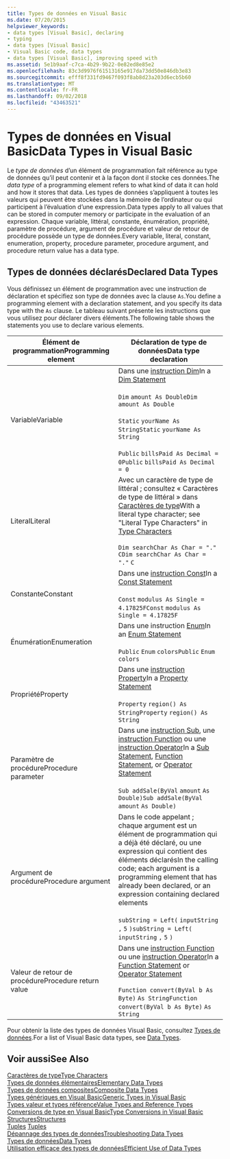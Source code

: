 ```yaml
---
title: Types de données en Visual Basic
ms.date: 07/20/2015
helpviewer_keywords:
- data types [Visual Basic], declaring
- typing
- data types [Visual Basic]
- Visual Basic code, data types
- data types [Visual Basic], improving speed with
ms.assetid: 5e1b9aaf-c7ca-4b29-9b22-0e82ed8e85e2
ms.openlocfilehash: 83c3d9976f61513165e917da73dd50e846db3e83
ms.sourcegitcommit: efff8f331fd9467f093f8ab8d23a203d6ecb5b60
ms.translationtype: MT
ms.contentlocale: fr-FR
ms.lasthandoff: 09/02/2018
ms.locfileid: "43463521"
---
```

# <a name="data-types-in-visual-basic"></a><span data-ttu-id="e8cad-102">Types de données en Visual Basic</span><span class="sxs-lookup"><span data-stu-id="e8cad-102">Data Types in Visual Basic</span></span>
<span data-ttu-id="e8cad-103">Le *type de données* d’un élément de programmation fait référence au type de données qu’il peut contenir et à la façon dont il stocke ces données.</span><span class="sxs-lookup"><span data-stu-id="e8cad-103">The *data type* of a programming element refers to what kind of data it can hold and how it stores that data.</span></span> <span data-ttu-id="e8cad-104">Les types de données s’appliquent à toutes les valeurs qui peuvent être stockées dans la mémoire de l’ordinateur ou qui participent à l’évaluation d’une expression.</span><span class="sxs-lookup"><span data-stu-id="e8cad-104">Data types apply to all values that can be stored in computer memory or participate in the evaluation of an expression.</span></span> <span data-ttu-id="e8cad-105">Chaque variable, littéral, constante, énumération, propriété, paramètre de procédure, argument de procédure et valeur de retour de procédure possède un type de données.</span><span class="sxs-lookup"><span data-stu-id="e8cad-105">Every variable, literal, constant, enumeration, property, procedure parameter, procedure argument, and procedure return value has a data type.</span></span>  
  
## <a name="declared-data-types"></a><span data-ttu-id="e8cad-106">Types de données déclarés</span><span class="sxs-lookup"><span data-stu-id="e8cad-106">Declared Data Types</span></span>  
 <span data-ttu-id="e8cad-107">Vous définissez un élément de programmation avec une instruction de déclaration et spécifiez son type de données avec la clause `As`.</span><span class="sxs-lookup"><span data-stu-id="e8cad-107">You define a programming element with a declaration statement, and you specify its data type with the `As` clause.</span></span> <span data-ttu-id="e8cad-108">Le tableau suivant présente les instructions que vous utilisez pour déclarer divers éléments.</span><span class="sxs-lookup"><span data-stu-id="e8cad-108">The following table shows the statements you use to declare various elements.</span></span>  
  
|<span data-ttu-id="e8cad-109">Élément de programmation</span><span class="sxs-lookup"><span data-stu-id="e8cad-109">Programming element</span></span>|<span data-ttu-id="e8cad-110">Déclaration de type de données</span><span class="sxs-lookup"><span data-stu-id="e8cad-110">Data type declaration</span></span>|  
|-------------------------|---------------------------|  
|<span data-ttu-id="e8cad-111">Variable</span><span class="sxs-lookup"><span data-stu-id="e8cad-111">Variable</span></span>|<span data-ttu-id="e8cad-112">Dans une [instruction Dim](../../../../visual-basic/language-reference/statements/dim-statement.md)</span><span class="sxs-lookup"><span data-stu-id="e8cad-112">In a [Dim Statement](../../../../visual-basic/language-reference/statements/dim-statement.md)</span></span><br /><br /> <span data-ttu-id="e8cad-113">`Dim`   `amount As Double`</span><span class="sxs-lookup"><span data-stu-id="e8cad-113">`Dim`   `amount As Double`</span></span><br /><br /> <span data-ttu-id="e8cad-114">`Static`   `yourName As String`</span><span class="sxs-lookup"><span data-stu-id="e8cad-114">`Static`   `yourName As String`</span></span><br /><br /> <span data-ttu-id="e8cad-115">`Public`   `billsPaid As Decimal = 0`</span><span class="sxs-lookup"><span data-stu-id="e8cad-115">`Public`   `billsPaid As Decimal = 0`</span></span>|  
|<span data-ttu-id="e8cad-116">Literal</span><span class="sxs-lookup"><span data-stu-id="e8cad-116">Literal</span></span>|<span data-ttu-id="e8cad-117">Avec un caractère de type de littéral ; consultez « Caractères de type de littéral » dans [Caractères de type](../../../../visual-basic/programming-guide/language-features/data-types/type-characters.md)</span><span class="sxs-lookup"><span data-stu-id="e8cad-117">With a literal type character; see "Literal Type Characters" in [Type Characters](../../../../visual-basic/programming-guide/language-features/data-types/type-characters.md)</span></span><br /><br /> <span data-ttu-id="e8cad-118">`Dim searchChar As Char = "."`  `C`</span><span class="sxs-lookup"><span data-stu-id="e8cad-118">`Dim searchChar As Char = "."`  `C`</span></span>|  
|<span data-ttu-id="e8cad-119">Constante</span><span class="sxs-lookup"><span data-stu-id="e8cad-119">Constant</span></span>|<span data-ttu-id="e8cad-120">Dans une [instruction Const](../../../../visual-basic/language-reference/statements/const-statement.md)</span><span class="sxs-lookup"><span data-stu-id="e8cad-120">In a [Const Statement](../../../../visual-basic/language-reference/statements/const-statement.md)</span></span><br /><br /> <span data-ttu-id="e8cad-121">`Const`   `modulus As Single = 4.17825F`</span><span class="sxs-lookup"><span data-stu-id="e8cad-121">`Const`   `modulus As Single = 4.17825F`</span></span>|  
|<span data-ttu-id="e8cad-122">Énumération</span><span class="sxs-lookup"><span data-stu-id="e8cad-122">Enumeration</span></span>|<span data-ttu-id="e8cad-123">Dans une instruction [Enum](../../../../visual-basic/language-reference/statements/enum-statement.md)</span><span class="sxs-lookup"><span data-stu-id="e8cad-123">In an [Enum Statement](../../../../visual-basic/language-reference/statements/enum-statement.md)</span></span><br /><br /> <span data-ttu-id="e8cad-124">`Public`   `Enum`   `colors`</span><span class="sxs-lookup"><span data-stu-id="e8cad-124">`Public`   `Enum`   `colors`</span></span>|  
|<span data-ttu-id="e8cad-125">Propriété</span><span class="sxs-lookup"><span data-stu-id="e8cad-125">Property</span></span>|<span data-ttu-id="e8cad-126">Dans une [instruction Property](../../../../visual-basic/language-reference/statements/property-statement.md)</span><span class="sxs-lookup"><span data-stu-id="e8cad-126">In a [Property Statement](../../../../visual-basic/language-reference/statements/property-statement.md)</span></span><br /><br /> <span data-ttu-id="e8cad-127">`Property`   `region() As String`</span><span class="sxs-lookup"><span data-stu-id="e8cad-127">`Property`   `region() As String`</span></span>|  
|<span data-ttu-id="e8cad-128">Paramètre de procédure</span><span class="sxs-lookup"><span data-stu-id="e8cad-128">Procedure parameter</span></span>|<span data-ttu-id="e8cad-129">Dans une [instruction Sub](../../../../visual-basic/language-reference/statements/sub-statement.md), une [instruction Function](../../../../visual-basic/language-reference/statements/function-statement.md) ou une [instruction Operator](../../../../visual-basic/language-reference/statements/operator-statement.md)</span><span class="sxs-lookup"><span data-stu-id="e8cad-129">In a [Sub Statement](../../../../visual-basic/language-reference/statements/sub-statement.md), [Function Statement](../../../../visual-basic/language-reference/statements/function-statement.md), or [Operator Statement](../../../../visual-basic/language-reference/statements/operator-statement.md)</span></span><br /><br /> <span data-ttu-id="e8cad-130">`Sub addSale(ByVal`   `amount`   `As Double)`</span><span class="sxs-lookup"><span data-stu-id="e8cad-130">`Sub addSale(ByVal`   `amount`   `As Double)`</span></span>|  
|<span data-ttu-id="e8cad-131">Argument de procédure</span><span class="sxs-lookup"><span data-stu-id="e8cad-131">Procedure argument</span></span>|<span data-ttu-id="e8cad-132">Dans le code appelant ; chaque argument est un élément de programmation qui a déjà été déclaré, ou une expression qui contient des éléments déclarés</span><span class="sxs-lookup"><span data-stu-id="e8cad-132">In the calling code; each argument is a programming element that has already been declared, or an expression containing declared elements</span></span><br /><br /> <span data-ttu-id="e8cad-133">`subString = Left(`  `inputString`  `,`   `5`  `)`</span><span class="sxs-lookup"><span data-stu-id="e8cad-133">`subString = Left(`  `inputString`  `,`   `5`  `)`</span></span>|  
|<span data-ttu-id="e8cad-134">Valeur de retour de procédure</span><span class="sxs-lookup"><span data-stu-id="e8cad-134">Procedure return value</span></span>|<span data-ttu-id="e8cad-135">Dans une [instruction Function](../../../../visual-basic/language-reference/statements/function-statement.md) ou une [instruction Operator](../../../../visual-basic/language-reference/statements/operator-statement.md)</span><span class="sxs-lookup"><span data-stu-id="e8cad-135">In a [Function Statement](../../../../visual-basic/language-reference/statements/function-statement.md) or [Operator Statement](../../../../visual-basic/language-reference/statements/operator-statement.md)</span></span><br /><br /> <span data-ttu-id="e8cad-136">`Function convert(ByVal b As Byte)`   `As String`</span><span class="sxs-lookup"><span data-stu-id="e8cad-136">`Function convert(ByVal b As Byte)`   `As String`</span></span>|  
  
 <span data-ttu-id="e8cad-137">Pour obtenir la liste des types de données Visual Basic, consultez [Types de données](../../../../visual-basic/language-reference/data-types/index.md).</span><span class="sxs-lookup"><span data-stu-id="e8cad-137">For a list of Visual Basic data types, see [Data Types](../../../../visual-basic/language-reference/data-types/index.md).</span></span>  
  
## <a name="see-also"></a><span data-ttu-id="e8cad-138">Voir aussi</span><span class="sxs-lookup"><span data-stu-id="e8cad-138">See Also</span></span>  
 [<span data-ttu-id="e8cad-139">Caractères de type</span><span class="sxs-lookup"><span data-stu-id="e8cad-139">Type Characters</span></span>](../../../../visual-basic/programming-guide/language-features/data-types/type-characters.md)  
 [<span data-ttu-id="e8cad-140">Types de données élémentaires</span><span class="sxs-lookup"><span data-stu-id="e8cad-140">Elementary Data Types</span></span>](../../../../visual-basic/programming-guide/language-features/data-types/elementary-data-types.md)  
 [<span data-ttu-id="e8cad-141">Types de données composites</span><span class="sxs-lookup"><span data-stu-id="e8cad-141">Composite Data Types</span></span>](../../../../visual-basic/programming-guide/language-features/data-types/composite-data-types.md)  
 [<span data-ttu-id="e8cad-142">Types génériques en Visual Basic</span><span class="sxs-lookup"><span data-stu-id="e8cad-142">Generic Types in Visual Basic</span></span>](../../../../visual-basic/programming-guide/language-features/data-types/generic-types.md)  
 [<span data-ttu-id="e8cad-143">Types valeur et types référence</span><span class="sxs-lookup"><span data-stu-id="e8cad-143">Value Types and Reference Types</span></span>](../../../../visual-basic/programming-guide/language-features/data-types/value-types-and-reference-types.md)  
 [<span data-ttu-id="e8cad-144">Conversions de type en Visual Basic</span><span class="sxs-lookup"><span data-stu-id="e8cad-144">Type Conversions in Visual Basic</span></span>](../../../../visual-basic/programming-guide/language-features/data-types/type-conversions.md)  
 [<span data-ttu-id="e8cad-145">Structures</span><span class="sxs-lookup"><span data-stu-id="e8cad-145">Structures</span></span>](../../../../visual-basic/programming-guide/language-features/data-types/structures.md)  
 <span data-ttu-id="e8cad-146">[Tuples](tuples.md)   </span><span class="sxs-lookup"><span data-stu-id="e8cad-146">[Tuples](tuples.md)   </span></span>  
 [<span data-ttu-id="e8cad-147">Dépannage des types de données</span><span class="sxs-lookup"><span data-stu-id="e8cad-147">Troubleshooting Data Types</span></span>](../../../../visual-basic/programming-guide/language-features/data-types/troubleshooting-data-types.md)  
 [<span data-ttu-id="e8cad-148">Types de données</span><span class="sxs-lookup"><span data-stu-id="e8cad-148">Data Types</span></span>](../../../../visual-basic/language-reference/data-types/index.md)  
 [<span data-ttu-id="e8cad-149">Utilisation efficace des types de données</span><span class="sxs-lookup"><span data-stu-id="e8cad-149">Efficient Use of Data Types</span></span>](../../../../visual-basic/programming-guide/language-features/data-types/efficient-use-of-data-types.md)
